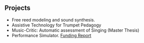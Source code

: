 ## Projects
* Free reed modeling and sound synthesis. 
* Assistive Technology for Trumpet Pedagogy
* Music-Critic: Automatic assessment of Singing (Master Thesis)
* Performance Simulator. [Funding Report](https://www.cirmmt.org/en/funding/past-agile-seed-funding-recipients) 


